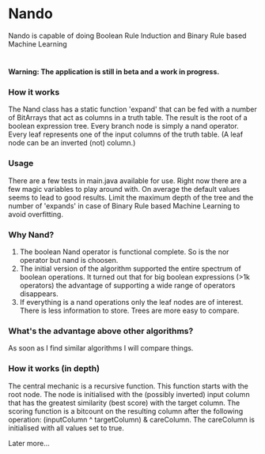 # Nando
Nando is capable of doing Boolean Rule Induction and Binary Rule based Machine Learning
#
#### Warning: The application is still in beta and a work in progress.

### How it works
The Nand class has a static function 'expand' that can be fed with a number of BitArrays that act as columns in a truth table.
The result is the root of a boolean expression tree. Every branch node is simply a nand operator.
Every leaf represents one of the input columns of the truth table. (A leaf node can be an inverted (not) column.)

### Usage
There are a few tests in main.java available for use.
Right now there are a few magic variables to play around with. On average the default values seems to lead to good results.
Limit the maximum depth of the tree and the number of 'expands' in case of Binary Rule based Machine Learning to avoid overfitting.

### Why Nand?
1. The boolean Nand operator is functional complete. So is the nor operator but nand is choosen.
2. The initial version of the algorithm supported the entire spectrum of boolean operations. It turned out that for big boolean expressions (>1k operators) the advantage of supporting a wide range of operators disappears.
3. If everything is a nand operations only the leaf nodes are of interest. There is less information to store. Trees are more easy to compare.

### What's the advantage above other algorithms?
As soon as I find similar algorithms I will compare things.

### How it works (in depth)
The central mechanic is a recursive function.
This function starts with the root node. The node is initialised with the (possibly inverted) input column that has the greatest similarity (best score) with the target column.
The scoring function is a bitcount on the resulting column after the following operation: (inputColumn ^ targetColumn) & careColumn.
The careColumn is initialised with all values set to true.

Later more...
